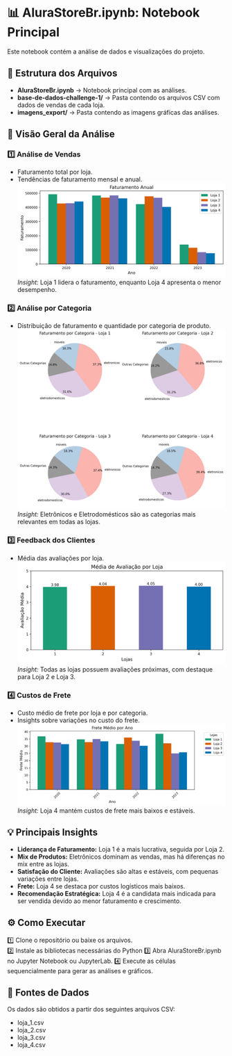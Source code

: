 # 📊 AluraStoreBr.ipynb: Notebook Principal  
Este notebook contém a análise de dados e visualizações do projeto.  

## 📂 Estrutura dos Arquivos  
- **AluraStoreBr.ipynb** → Notebook principal com as análises.  
- **base-de-dados-challenge-1/** → Pasta contendo os arquivos CSV com dados de vendas de cada loja.  
- **imagens_export/** → Pasta contendo as imagens gráficas das análises. 

## 🔎 Visão Geral da Análise  

### 1️⃣ **Análise de Vendas**  
- Faturamento total por loja.  
- Tendências de faturamento mensal e anual.  
![Exemplo de gráfico de barras](https://github.com/emilibohrer/alura_store/blob/main/imagens_export/faturamento_anual_lojas.png)
*Insight:* Loja 1 lidera o faturamento, enquanto Loja 4 apresenta o menor desempenho.

### 2️⃣ **Análise por Categoria**  
- Distribuição de faturamento e quantidade por categoria de produto.  
![Exemplo de gráfico de pizza](https://github.com/emilibohrer/alura_store/blob/main/imagens_export/faturamento_categoria.png)  
*Insight:* Eletrônicos e Eletrodomésticos são as categorias mais relevantes em todas as lojas.

### 3️⃣ **Feedback dos Clientes**  
- Média das avaliações por loja.  
![Exemplo de gráfico de barras](https://github.com/emilibohrer/alura_store/blob/main/imagens_export/avaliacao_lojas.png)  
*Insight:* Todas as lojas possuem avaliações próximas, com destaque para Loja 2 e Loja 3.

### 4️⃣ **Custos de Frete**  
- Custo médio de frete por loja e por categoria.  
- Insights sobre variações no custo do frete.  
![Exemplo de gráfico de linha](https://github.com/emilibohrer/alura_store/blob/main/imagens_export/frete_medio_anual.png)  
*Insight:* Loja 4 mantém custos de frete mais baixos e estáveis.

## 💡 Principais Insights

- **Liderança de Faturamento:** Loja 1 é a mais lucrativa, seguida por Loja 2.
- **Mix de Produtos:** Eletrônicos dominam as vendas, mas há diferenças no mix entre as lojas.
- **Satisfação do Cliente:** Avaliações são altas e estáveis, com pequenas variações entre lojas.
- **Frete:** Loja 4 se destaca por custos logísticos mais baixos.
- **Recomendação Estratégica:** Loja 4 é a candidata mais indicada para ser vendida devido ao menor faturamento e crescimento.


## ⚙️ Como Executar  

1️⃣ Clone o repositório ou baixe os arquivos.  
2️⃣ Instale as bibliotecas necessárias do Python 
3️⃣ Abra AluraStoreBr.ipynb no Jupyter Notebook ou JupyterLab.
4️⃣ Execute as células sequencialmente para gerar as análises e gráficos.


## 📁 Fontes de Dados
Os dados são obtidos a partir dos seguintes arquivos CSV:
- loja_1.csv
- loja_2.csv
- loja_3.csv
- loja_4.csv
